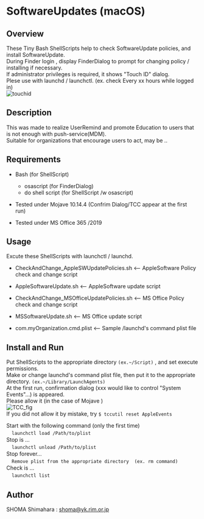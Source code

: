 # SoftwareUpdates (macOS)

## Overview
These Tiny Bash ShellScripts help to check SoftwareUpdate policies, and install SoftwareUpdate.  
During Finder login , display FinderDialog to prompt for changing policy / installing if necessary.  
If administrator privileges is required, it shows "Touch ID" dialog.  
Plese use with launchd / launchctl. (ex. check Every xx hours while logged in)  
![touchid](https://user-images.githubusercontent.com/49780970/57564890-c2419780-73ee-11e9-8085-e87d5961af8b.gif)
## Description
This was made to realize UserRemind and promote Education to users that is not enough with push-service(MDM).  
Suitable for organizations that encourage users to act, may be ..  

## Requirements
- Bash (for ShellScript)
  - osascript (for FinderDialog)
  - do shell script (for ShellScript /w osascript)

- Tested under Mojave 10.14.4 (Confrim Dialog/TCC appear at the first run)
- Tested under MS Office 365 /2019

## Usage
Excute these ShellScripts with launchctl / launchd.
- CheckAndChange_AppleSWUpdatePolicies.sh   <-- AppleSoftware Policy check and change script
- AppleSoftwareUpdate.sh                    <-- AppleSoftware update script


- CheckAndChange_MSOfficeUpdatePolicies.sh  <-- MS Office Policy check and change script
- MSSoftwareUpdate.sh                       <-- MS Office update script


- com.myOrganization.cmd.plist              <-- Sample /launchd's command plist file


## Install and Run
Put ShellScripts to the appropriate directory  `(ex.~/Script)`  , and set execute permissions.  
Make or change launchd's command plist file, then put it to the appropriate directory. `(ex.~/Library/LaunchAgents)`  
At the first run, confirmation dialog (xxx would like to control "System Events"...) is appeared.  
Please allow it (in the case of Mojave )  
![TCC_fig](https://user-images.githubusercontent.com/49780970/57506250-3cfaac00-7336-11e9-9cc7-019c04ea0f3c.jpg)  
If you did not allow it by mistake, try `$ tccutil reset AppleEvents`  

Start with the following command (only the first time)  
　```launchctl load /Path/to/plist```  
Stop is ...  
　```launchctl unload /Path/to/plist```  
Stop forever...  
　```Remove plist from the appropriate directory  (ex. rm command)```  
Check is ...  
　```launchctl list```  

## Author
SHOMA Shimahara : <shoma@yk.rim.or.jp>
